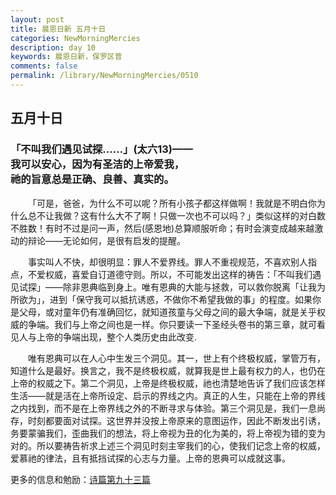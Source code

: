 ```yaml
---
layout: post
title: 晨恩日新 五月十日
categories: NewMorningMercies
description: day 10
keywords: 晨恩日新，保罗区普
comments: false
permalink: /library/NewMorningMercies/0510
---
```


## 五月十日

### 「不叫我们遇见试探……」(太六13)—— <br> 我可以安心，因为有圣洁的上帝爱我，<br> 祂的旨意总是正确、良善、真实的。

&emsp;&emsp;「可是，爸爸，为什么不可以呢？所有小孩子都这样做啊！我就是不明白你为什么总不让我做？这有什么大不了啊！只做一次也不可以吗？」类似这样的对白数不胜数！有时不过是问一声，然后(感恩地)总算顺服听命；有时会演变成越来越激动的辩论——无论如何，是很有启发的提醒。

&emsp;&emsp;事实叫人不快，却很明显：罪人不爱界线。罪人不重视规范，不喜欢别人指点，不爱权威，喜爱自订道德守则。所以，不可能发出这样的祷告：「不叫我们遇见试探」——除非恩典临到身上。唯有恩典的大能与拯救，可以救你脱离「让我为所欲为」，进到「保守我可以抵抗诱惑，不做你不希望我做的事」的程度。如果你是父母，或对童年仍有准确回忆，就知道孩童与父母之间的最大争端，就是关乎权威的争端。我们与上帝之间也是一样。你只要读一下圣经头卷书的第三章，就可看见人与上帝的争端出现，整个人类历史由此改变.

&emsp;&emsp;唯有恩典可以在人心中生发三个洞见。其一，世上有个终极权威，掌管万有，知道什么是最好。换言之，我不是终极权威，就算我是世上最有权力的人，也仍在上帝的权威之下。第二个洞见，上帝是终极权威，祂也清楚地告诉了我们应该怎样生活——就是活在上帝所设定、启示的界线之内。真正的人生，只能在上帝的界线之内找到，而不是在上帝界线之外的不断寻求与体验。第三个洞见是，我们一息尚存，时刻都要面对试探。这世界并没按上帝原来的意图运作，因此不断发出引诱，务要蒙骗我们，歪曲我们的想法，将上帝视为丑的化为美的，将上帝视为错的变为对的。所以要祷告祈求上述三个洞见时刻主宰我们的心，使我们记念上帝的权威，爱慕祂的律法，且有抵挡试探的心志与力量。上帝的恩典可以成就这事。

更多的信息和勉励：[诗篇第九十三篇]()
